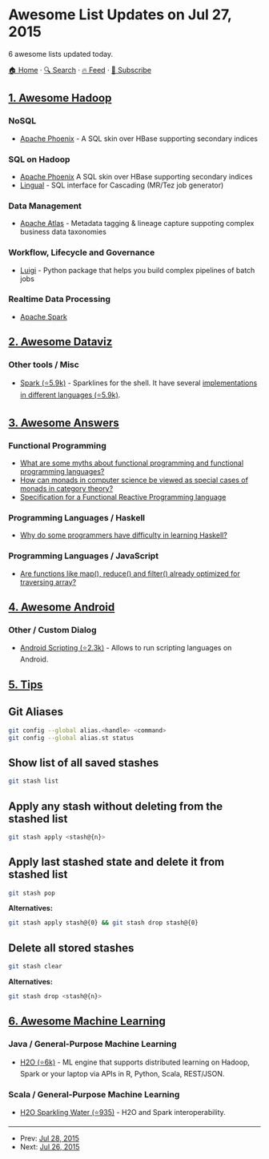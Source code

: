 # Awesome List Updates on Jul 27, 2015

6 awesome lists updated today.

[🏠 Home](/README.md) · [🔍 Search](https://test.trackawesomelist.com/search/) · [🔥 Feed](https://test.trackawesomelist.com/rss.xml) · [📮 Subscribe](https://trackawesomelist.us17.list-manage.com/subscribe?u=d2f0117aa829c83a63ec63c2f&id=36a103854c)



## [1. Awesome Hadoop](/content/youngwookim/awesome-hadoop/README.md)

### NoSQL

*   [Apache Phoenix](http://phoenix.apache.org/) - A SQL skin over HBase supporting secondary indices

### SQL on Hadoop

*   [Apache Phoenix](http://phoenix.apache.org) A SQL skin over HBase supporting secondary indices
*   [Lingual](http://www.cascading.org/projects/lingual/) - SQL interface for Cascading (MR/Tez job generator)

### Data Management

*   [Apache Atlas](http://atlas.incubator.apache.org/) - Metadata tagging & lineage capture suppoting complex business data taxonomies

### Workflow, Lifecycle and Governance

*   [Luigi](http://luigi.readthedocs.org/en/latest/) - Python package that helps you build complex pipelines of batch jobs

### Realtime Data Processing

*   [Apache Spark](http://spark.apache.org/streaming/)

## [2. Awesome Dataviz](/content/javierluraschi/awesome-dataviz/README.md)

### Other tools / Misc

*   [Spark (⭐5.9k)](https://github.com/holman/spark) - Sparklines for the shell. It have several [implementations in different languages (⭐5.9k)](https://github.com/holman/spark/wiki/Alternative-Implementations).

## [3. Awesome Answers](/content/cyberglot/awesome-answers/README.md)

### Functional Programming

*   [What are some myths about functional programming and functional programming languages?](http://qr.ae/RsOnL9)
*   [How can monads in computer science be viewed as special cases of monads in category theory?](http://qr.ae/RsOAjx)
*   [Specification for a Functional Reactive Programming language](http://stackoverflow.com/a/5878525/1766338)

### Programming Languages / Haskell

*   [Why do some programmers have difficulty in learning Haskell?](http://qr.ae/Rsgfkx)

### Programming Languages / JavaScript

*   [Are functions like map(), reduce() and filter() already optimized for traversing array?](http://qr.ae/Rsg6I0)

## [4. Awesome Android](/content/JStumpp/awesome-android/README.md)

### Other / Custom Dialog

*   [Android Scripting (⭐2.3k)](https://github.com/damonkohler/sl4a) - Allows to run scripting languages on Android.

## [5. Tips](/content/git-tips/tips/README.md)

## Git Aliases

```sh
git config --global alias.<handle> <command> 
git config --global alias.st status
```
## Show list of all saved stashes

```sh
git stash list
```
## Apply any stash without deleting from the stashed list

```sh
git stash apply <stash@{n}>
```
## Apply last stashed state and delete it from stashed list

```sh
git stash pop
```

**Alternatives:**

```sh
git stash apply stash@{0} && git stash drop stash@{0}
```
## Delete all stored stashes

```sh
git stash clear
```

**Alternatives:**

```sh
git stash drop <stash@{n}>
```

## [6. Awesome Machine Learning](/content/josephmisiti/awesome-machine-learning/README.md)

### Java / General-Purpose Machine Learning

*   [H2O (⭐6k)](https://github.com/h2oai/h2o-3) - ML engine that supports distributed learning on Hadoop, Spark or your laptop via APIs in R, Python, Scala, REST/JSON.

### Scala / General-Purpose Machine Learning

*   [H2O Sparkling Water (⭐935)](https://github.com/h2oai/sparkling-water) - H2O and Spark interoperability.

---

- Prev: [Jul 28, 2015](/content/2015/07/28/README.md)
- Next: [Jul 26, 2015](/content/2015/07/26/README.md)